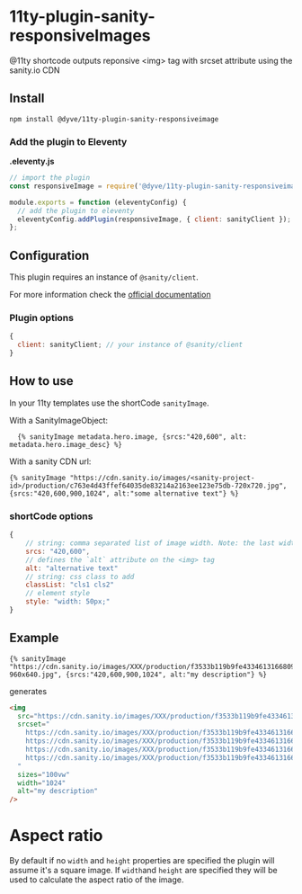 # 11ty-plugin-sanity-responsiveImages

@11ty shortcode outputs reponsive &lt;img> tag with srcset attribute using the sanity.io CDN

## Install

```
npm install @dyve/11ty-plugin-sanity-responsiveimage
```

### Add the plugin to Eleventy

**.eleventy.js**

```js
// import the plugin
const responsiveImage = require('@dyve/11ty-plugin-sanity-responsiveimage');

module.exports = function (eleventyConfig) {
  // add the plugin to eleventy
  eleventyConfig.addPlugin(responsiveImage, { client: sanityClient });
};
```

## Configuration

This plugin requires an instance of `@sanity/client`.

For more information check the [official documentation](https://www.npmjs.com/package/@sanity/client)

### Plugin options

```js
{
  client: sanityClient; // your instance of @sanity/client
}
```

## How to use

In your 11ty templates use the shortCode `sanityImage`.

With a SanityImageObject:

```
  {% sanityImage metadata.hero.image, {srcs:"420,600", alt: metadata.hero.image_desc} %}
```

With a sanity CDN url:

```
{% sanityImage "https://cdn.sanity.io/images/<sanity-project-id>/production/c763e4d43ffef64035de83214a2163ee123e75db-720x720.jpg", {srcs:"420,600,900,1024", alt:"some alternative text"} %}
```

### shortCode options

```js
{
    // string: comma separated list of image width. Note: the last width will be used as `width` attribute on the <img> tag
    srcs: "420,600",
    // defines the `alt` attribute on the <img> tag
    alt: "alternative text"
    // string: css class to add
    classList: "cls1 cls2"
    // element style
    style: "width: 50px;"
}
```

## Example

```
{% sanityImage "https://cdn.sanity.io/images/XXX/production/f3533b119b9fe433461316680948eb8fbd53e848-960x640.jpg", {srcs:"420,600,900,1024", alt:"my description"} %}
```

generates

```html
<img
  src="https://cdn.sanity.io/images/XXX/production/f3533b119b9fe433461316680948eb8fbd53e848-960x640.jpg?fit=crop"
  srcset="
    https://cdn.sanity.io/images/XXX/production/f3533b119b9fe433461316680948eb8fbd53e848-960x640.jpg?rect=160,0,640,640&w=420&h=420&fit=crop&auto=format    420w,
    https://cdn.sanity.io/images/XXX/production/f3533b119b9fe433461316680948eb8fbd53e848-960x640.jpg?rect=160,0,640,640&w=600&h=600&fit=crop&auto=format    600w,
    https://cdn.sanity.io/images/XXX/production/f3533b119b9fe433461316680948eb8fbd53e848-960x640.jpg?rect=160,0,640,640&w=900&h=900&fit=crop&auto=format    900w,
    https://cdn.sanity.io/images/XXX/production/f3533b119b9fe433461316680948eb8fbd53e848-960x640.jpg?rect=160,0,640,640&w=1024&h=1024&fit=crop&auto=format 1024w
  "
  sizes="100vw"
  width="1024"
  alt="my description"
/>
```

# Aspect ratio

By default if no `width` and `height` properties are specified the plugin will assume it's a square image.
If `width`and `height` are specified they will be used to calculate the aspect ratio of the image.
